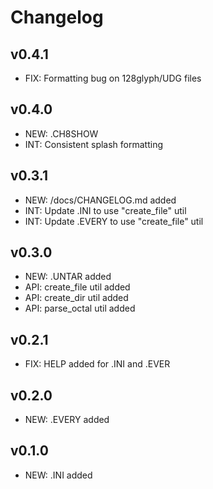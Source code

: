 Changelog
=

v0.4.1
-
 - FIX: Formatting bug on 128glyph/UDG files
 
v0.4.0
-
 - NEW: .CH8SHOW
 - INT: Consistent splash formatting

v0.3.1
-
 - NEW: /docs/CHANGELOG.md added
 - INT: Update .INI to use "create_file" util
 - INT: Update .EVERY to use "create_file" util

v0.3.0
-
 - NEW: .UNTAR added
 - API: create_file util added
 - API: create_dir util added
 - API: parse_octal util added

v0.2.1
-
 - FIX: HELP added for .INI and .EVER
 
v0.2.0
-
 - NEW: .EVERY added
 
v0.1.0
-
  - NEW: .INI added
